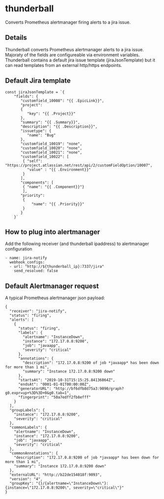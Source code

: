 # thunderball
Converts Prometheus alertmanager firing alerts to a jira issue.

## Details
Thunderball converts Prometheus alertmanager alerts to a jira issue. Majoraty of the fields are configureable via environment variables. Thunderball contains a default jira issue template (jiraJsonTemplate) but it can read templates from an external http/https endpoints. 

## Default Jira template
```
const jiraJsonTemplate = `{
    "fields": {
       "customfield_10008": "{{ .EpicLink}}",
       "project":
       {
          "key": "{{ .Project}}"
       },
       "summary": "{{ .Summary}}",
       "description": "{{ .Description}}",
       "issuetype": {
          "name": "Bug"
       },
       "customfield_10019": "none",
       "customfield_10020": "none",
       "customfield_10021": "none",
       "customfield_10022": [
		{ "self": "https://project.atlassian.net/rest/api/2/customFieldOption/10007",
		  "value" : "{{ .Environment}}"
		}
	   ],
       "components": [
		{ "name": "{{ .Component}}"}
		],
	   "priority":
		{
			"name": "{{ .Priority}}"
		} 
	   }
    }`
 ```
## How to plug into alertmanager
Add the following receiver (and thunderball ipaddress) to alertmanager configuration
```
- name: jira-notify
  webhook_configs:
  - url: "http://${thunderball_ip}:7337/jira"
    send_resolved: false
```

## Default Alertmanager request
A typical Prometheus alertmanager json payload:

```
{
  "receiver": "jira-notify",
  "status": "firing",
  "alerts": [
    {
      "status": "firing",
      "labels": {
        "alertname": "InstanceDown",
        "instance": "172.17.0.8:9200",
        "job": "javaapp",
        "severity": "critical"
      },
      "annotations": {
        "description": "172.17.0.8:9200 of job *javaapp* has been down for more than 1 mi",
        "summary": "Instance 172.17.0.8:9200 down"
      },
      "startsAt": "2019-10-31T15:15:25.84136864Z",
      "endsAt": "0001-01-01T00:00:00Z",
      "generatorURL": "http://bf6dfb8d75a3:9090/graph?g0.expr=up+%3D%3D+0&g0.tab=1",
      "fingerprint": "50a7edff2fb8efff"
    }
  ],
  "groupLabels": {
    "instance": "172.17.0.8:9200",
    "severity": "critical"
  },
  "commonLabels": {
    "alertname": "InstanceDown",
    "instance": "172.17.0.8:9200",
    "job": "javaapp",
    "severity": "critical"
  },
  "commonAnnotations": {
    "description": "172.17.0.8:9200 of job *javaapp* has been down for more than 1 mi",
    "summary": "Instance 172.17.0.8:9200 down"
  },
  "externalURL": "http://b22de154018f:9093",
  "version": "4",
  "groupKey": "{}/{alertname=\"InstanceDown\"}:{instance=\"172.17.0.8:9200\", severity=\"critical\"}"
}
```
